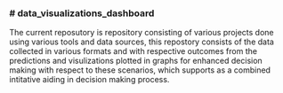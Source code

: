 <!DOCTYPE html>
<h3># data_visualizations_dashboard</h3>
<body>
<p>The current reposutory is repository consisting of various projects done using various tools and  data sources, this repostory consists of the data collected in various formats
  and with respective outcomes from the predictions and visulizations plotted in graphs for enhanced decision making with respect to these scenarios, which supports as a combined intitative
  aiding in decision making process.
</p>
</body>
</html>
